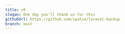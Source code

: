 ```yaml
---
title: v9
slogan: One day you'll thank us for this
githubUrl: https://github.com/spatie/laravel-backup
branch: main
---
```

